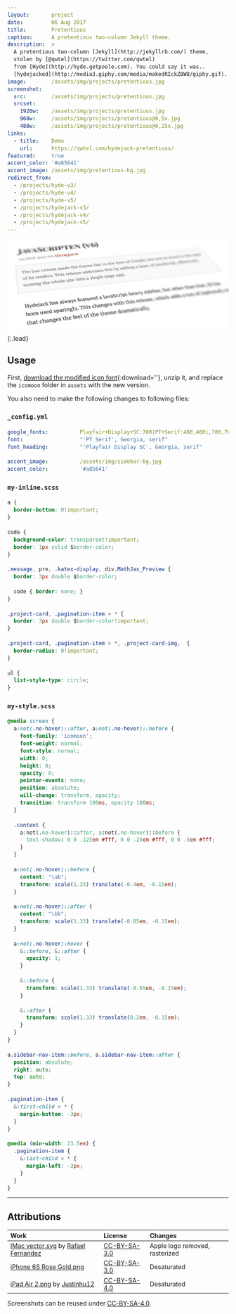 ```yaml
---
layout:       project
date:         06 Aug 2017
title:        Pretentious
caption:      A pretentious two-column Jekyll theme.
description:  >
  A pretentious two-column [Jekyll](http://jekyllrb.com/) theme,
  stolen by [@qwtel](https://twitter.com/qwtel)
  from [Hyde](http://hyde.getpoole.com). You could say it was..
  [hydejacked](http://media3.giphy.com/media/makedRIckZBW8/giphy.gif).
image:        /assets/img/projects/pretentious.jpg
screenshot:
  src:        /assets/img/projects/pretentious.jpg
  srcset:
    1920w:    /assets/img/projects/pretentious.jpg
    960w:     /assets/img/projects/pretentious@0,5x.jpg
    480w:     /assets/img/projects/pretentious@0,25x.jpg
links:
  - title:    Demo
    url:      https://qwtel.com/hydejack-pretentious/
featured:     true
accent_color: '#a85641'
accent_image: /assets/img/pretentious-bg.jpg
redirect_from:
  - /projects/hyde-v3/
  - /projects/hyde-v4/
  - /projects/hyde-v5/
  - /projects/hydejack-v3/
  - /projects/hydejack-v4/
  - /projects/hydejack-v5/
---
```


![Typeface](../assets/img/pretentious-1.jpg){:.lead}

## Usage
First, [download the modified icon font](/hydejack/assets/icomoon-pretentious.zip){:download=''},
unzip it, and replace the `icomoon` folder in `assets` with the new version.

You also need to make the following changes to following files:

### `_config.yml`

~~~yml
google_fonts:          Playfair+Display+SC:700|PT+Serif:400,400i,700,700i
font:                  "'PT Serif', Georgia, serif"
font_heading:          "'Playfair Display SC', Georgia, serif"

accent_image:          /assets/img/sidebar-bg.jpg
accent_color:          '#a85641'
~~~

### `my-inline.scss`

~~~css
a {
  border-bottom: 0!important;
}

code {
  background-color: transparent!important;
  border: 1px solid $border-color;
}

.message, pre, .katex-display, div.MathJax_Preview {
  border: 3px double $border-color;

  code { border: none; }
}

.project-card, .pagination-item > * {
  border: 3px double $border-color!important;
}

.project-card, .pagination-item > *, .project-card-img,  {
  border-radius: 0!important;
}

ul {
  list-style-type: circle;
}
~~~

### `my-style.scss`

~~~css
@media screen {
  a:not(.no-hover)::after, a:not(.no-hover)::before {
    font-family: 'icomoon';
    font-weight: normal;
    font-style: normal;
    width: 0;
    height: 0;
    opacity: 0;
    pointer-events: none;
    position: absolute;
    will-change: transform, opacity;
    transition: transform 100ms, opacity 100ms;
  }

  .content {
    a:not(.no-hover)::after, a:not(.no-hover)::before {
      text-shadow: 0 0 .125em #fff, 0 0 .25em #fff, 0 0 .5em #fff;
    }
  }

  a:not(.no-hover)::before {
    content: "\ab";
    transform: scale(1.33) translate(-0.4em, -0.15em);
  }

  a:not(.no-hover)::after {
    content: "\bb";
    transform: scale(1.33) translate(-0.05em, -0.15em);
  }

  a:not(.no-hover):hover {
    &::before, &::after {
      opacity: 1;
    }

    &::before {
      transform: scale(1.33) translate(-0.65em, -0.15em);
    }

    &::after {
      transform: scale(1.33) translate(0.2em, -0.15em);
    }
  }
}

a.sidebar-nav-item::before, a.sidebar-nav-item::after {
  position: absolute;
  right: auto;
  top: auto;
}

.pagination-item {
  &:first-child > * {
    margin-bottom: -3px;
  }
}

@media (min-width: 23.5em) {
  .pagination-item {
    &:last-child > * {
      margin-left: -3px;
    }
  }
}
~~~

***

## Attributions

| Work                                                   | License        | Changes
|:-------------------------------------------------------|:---------------|:-
| [IMac vector.svg][11] by [Rafael Fernandez][12]        | [CC-BY-SA-3.0] | Apple logo removed, rasterized
| [iPhone 6S Rose Gold.png][21]                          | [CC-BY-SA-3.0] | Desaturated
| [iPad Air 2.png][31] by [Justinhu12][32]               | [CC-BY-SA-4.0] | Desaturated

Screenshots can be reused under [CC-BY-SA-4.0].

[11]: https://commons.wikimedia.org/wiki/File:IMac_vector.svg
[12]: https://commons.wikimedia.org/wiki/User:TheGoldenBox
[21]: https://commons.wikimedia.org/wiki/File:IPhone_6S_Rose_Gold.png
[31]: https://commons.wikimedia.org/wiki/File:IPad_Air_2.png
[32]: https://commons.wikimedia.org/wiki/User:Justinhu12

[CC-BY-SA-4.0]: https://creativecommons.org/licenses/by-sa/4.0/
[CC-BY-SA-3.0]: https://creativecommons.org/licenses/by-sa/3.0/
